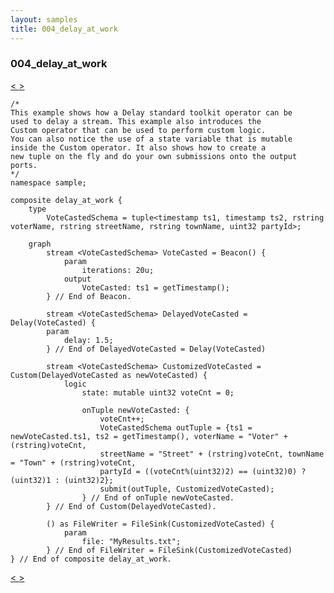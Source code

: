 ```yaml
---
layout: samples
title: 004_delay_at_work
---
```


### 004_delay_at_work

<div class="sampleNav"><a class="button" href="/streamsx.documentation/samples/spl-for-beginner/003_sink_at_work_sample_sink_at_work_spl/"> < </a><a class="button" href="/streamsx.documentation/samples/spl-for-beginner/005_throttle_at_work_sample_throttle_at_work_spl/"> > </a>
</div>

~~~~~~
/*
This example shows how a Delay standard toolkit operator can be
used to delay a stream. This example also introduces the
Custom operator that can be used to perform custom logic.
You can also notice the use of a state variable that is mutable
inside the Custom operator. It also shows how to create a 
new tuple on the fly and do your own submissions onto the output ports.
*/
namespace sample;

composite delay_at_work {
	type
		VoteCastedSchema = tuple<timestamp ts1, timestamp ts2, rstring voterName, rstring streetName, rstring townName, uint32 partyId>;

	graph
		stream <VoteCastedSchema> VoteCasted = Beacon() {
			param
				iterations: 20u;
			output
				VoteCasted: ts1 = getTimestamp();
		} // End of Beacon.

		stream <VoteCastedSchema> DelayedVoteCasted = Delay(VoteCasted) {
		param
			delay: 1.5;
		} // End of DelayedVoteCasted = Delay(VoteCasted)

		stream <VoteCastedSchema> CustomizedVoteCasted = Custom(DelayedVoteCasted as newVoteCasted) {
			logic	
				state: mutable uint32 voteCnt = 0;

				onTuple newVoteCasted: {
					voteCnt++;  
					VoteCastedSchema outTuple = {ts1 = newVoteCasted.ts1, ts2 = getTimestamp(), voterName = "Voter" + (rstring)voteCnt,
					streetName = "Street" + (rstring)voteCnt, townName = "Town" + (rstring)voteCnt,
					partyId = ((voteCnt%(uint32)2) == (uint32)0) ? (uint32)1 : (uint32)2};
					submit(outTuple, CustomizedVoteCasted);
				} // End of onTuple newVoteCasted.
		} // End of Custom(DelayedVoteCasted).

		() as FileWriter = FileSink(CustomizedVoteCasted) {
			param
				file: "MyResults.txt";
		} // End of FileWriter = FileSink(CustomizedVoteCasted)
} // End of composite delay_at_work.

~~~~~~

<div class="sampleNav"><a class="button" href="/streamsx.documentation/samples/spl-for-beginner/003_sink_at_work_sample_sink_at_work_spl/"> < </a><a class="button" href="/streamsx.documentation/samples/spl-for-beginner/005_throttle_at_work_sample_throttle_at_work_spl/"> > </a>
</div>

